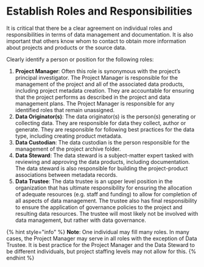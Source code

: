 # Establish Roles and Responsibilities

It is critical that there be a clear agreement on individual roles and responsibilities in terms of data management and documentation. It is also important that others know whom to contact to obtain more information about projects and products or the source data.  

Clearly identify a person or position for the following roles:

1. **Project Manager**:  Often this role is synonymous with the project’s principal investigator. The Project Manager is responsible for the management of the project and all of the associated data products, including project metadata creation. They are accountable for ensuring that the project performs as described in the project and data management plans. The Project Manager is responsible for any identified roles that remain unassigned.
2. **Data Originator\(s\)**: The data originator\(s\) is the person\(s\) generating or collecting data. They are responsible for data they collect, author or generate. They are responsible for following best practices for the data type, including creating product metadata.
3. **Data Custodian**:    The data custodian is the person responsible for the management of the project archive folder.
4. **Data Steward**: The data steward is a subject-matter expert tasked with reviewing and approving the data products, including documentation. The data steward is also responsible for building the project-product associations between metadata records. 
5. **Data Trustee**:    The data trustee is an upper level position in the organization that has ultimate responsibility for ensuring the allocation of adequate resources \(e.g. staff and funding\) to allow for completion of all aspects of data management. The trustee also has final responsibility to ensure the application of governance policies to the project and resulting data resources. The trustee will most likely not be involved with data management, but rather with data governance.

{% hint style="info" %}
**Note**: One individual may fill many roles. In many cases, the Project Manager may serve in all roles with the exception of Data Trustee. It is best practice for the Project Manager and the Data Steward to be different individuals, but project staffing levels may not allow for this.
{% endhint %}

  


